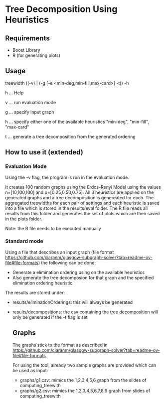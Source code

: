 # Tree Decomposition Using Heuristics

## Requirements
- Boost Library
- R (for generating plots)

## Usage
treewidth ((-v) | (-g <graph> [-e <min-deg,min-fill,max-card>] -t)) -h

h ... Help

v ... run evaluation mode

g <graph> ... specify input graph

h <heuristic> ... specify either one of the available heuristics "min-deg", "min-fill", "max-card"

t ... generate a tree decomposition from the generated ordering

## How to use it (extended)

### Evaluation Mode
Using the -v flag, the program is run in the evaluation mode. 

It creates 100 random graphs using the Erdos-Renyi Model using the values n=[10,100,100] and p=[0.25,0.50,0.75]. 
All 3 heuristics are applied on the generated graphs and a tree decomposition is genereated for each. The aggregated treewidths for each pair of settings and each heuristic is saved
into a file which is stored in the results/eval folder.
The R file reads all results from this folder and generates the set of plots which are then saved in the plots folder.

Note: the R file needs to be executed manually

### Standard mode
Using a file that describes an input graph (file format https://github.com/ciaranm/glasgow-subgraph-solver?tab=readme-ov-file#file-formats) the following can be done:
- Generate a elimination ordering using on the available heuristics
- Also generate the tree decomposion for that graph and the specified elimination ordering heuristic

The results are stored under:
- results/eliminationOrderings: this will always be generated
- results/decompositions: the csv containing the tree decomposition will only be generated if the -t flag is set

  ## Graphs
  The graphs stick to the format as described in https://github.com/ciaranm/glasgow-subgraph-solver?tab=readme-ov-file#file-formats

  For using the tool, already two sample graphs are provided which can be used as input:
  - graphs/g1.csv: mimics the 1,2,3,4,5,6 graph from the slides of computing_treewith
  - graphs/g2.csv: mimics the 1,2,3,4,5,6,7,8,9 graph from slides of computing_treewith
